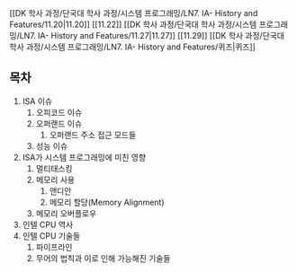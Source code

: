 [[DK 학사 과정/단국대 학사 과정/시스템 프로그래밍/LN7. IA- History and Features/11.20|11.20]]
[[11.22]]
[[DK 학사 과정/단국대 학사 과정/시스템 프로그래밍/LN7. IA- History and Features/11.27|11.27]]
[[11.29]]
[[DK 학사 과정/단국대 학사 과정/시스템 프로그래밍/LN7. IA- History and Features/퀴즈|퀴즈]]
## 목차
1. ISA 이슈
    1. 오피코드 이슈
    2. 오퍼랜드 이슈
        1. 오퍼랜드 주소 접근 모드들
    3. 성능 이슈
2. ISA가 시스템 프로그래밍에 미친 영향
    1. 멀티태스킹
    2. 메모리 사용
        1. 앤디안
        2. 메모리 할당(Memory Alignment)
    3. 메모리 오버플로우
3. 인텔 CPU 역사
4. 인텔 CPU 기술들
    1. 파이프라인
    2. 무어의 법칙과 이로 인해 가능해진 기술들